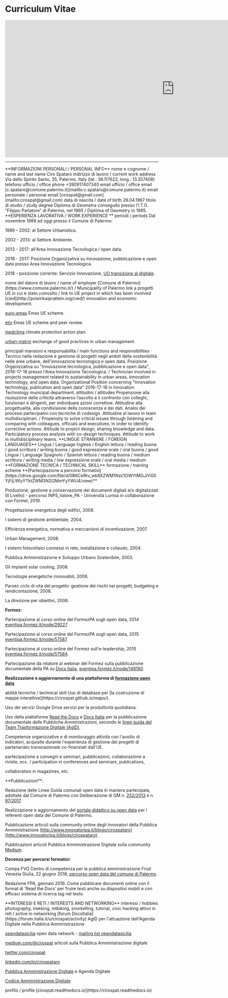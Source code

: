 # Curriculum Vitae

<iframe width="1110" height="450" src="https://docs.google.com/document/d/e/2PACX-1vTS_FESxQJB1TvgtEaaiqRUND0Hmn2ZxXUGYAebH4oFvvDFwwqXF6zjT7yjzgfERBYlkDk2lHUj3mTK/pub" frameborder="0"><body  leftmargin="0" topmargin="0"></iframe>

------

<td colspan="2" >**INFORMAZIONI PERSONALI / PERSONAL INFO**

   </td>
   <td>nome e cognome / name and last name

   </td>
   <td>Ciro Spataro

   </td>
   <td>indirizzo di lavoro / current work address

   </td>
   <td>Via dello Spirito Santo, 35, Palermo, Italy (lat.: 38.117622, long.: 13.357408)

   </td>
   <td>telefono ufficio / office phone

   </td>
   <td>+390917407340

   </td>
   <td>email ufficio / office email

   </td>
   <td>[c.spataro@comune.palermo.it](mailto:c.spataro@comune.palermo.it) 

   </td>
   <td>email personale / personal email

   </td>
   <td>[cirospat@gmail.com](mailto:cirospat@gmail.com) 

   </td>
   <td>data di nascita / date of birth

   </td>
   <td>26.04.1967 

   </td>
   <td>titolo di studio / study degree

   </td>
   <td>Diploma di Geometra conseguito presso l’I.T.G. “Filippo Parlatore” di Palermo, nel 1985 / Diploma of Geometry in 1985.

   </td>
   <td colspan="2" >**ESPERIENZA LAVORATIVA / WORK EXPERIENCE **

   </td>
   <td>periodi / periods

   </td>
   <td>Dal novembre 1989 ad oggi presso il Comune di Palermo: 

1989 - 2002: al Settore Urbanistica.

2002 - 2013: al Settore Ambiente.

2013 - 2017: all'Area Innovazione Tecnologica / open data.

2016 - 2017: Posizione Organizzativa su Innovazione, pubblicazione e open data presso Area Innovazione Tecnologica.

2018 - posizione corrente: Servizio Innovazione, [UO transizione al digitale](https://www.comune.palermo.it/unita.php?apt=4&uo=1770&serv=394&sett=138).

   </td>
   <td>nome del datore di lavoro / name of employer

   </td>
   <td>[Comune di Palermo](https://www.comune.palermo.it/) /  Municipality of Palermo

   </td>
   <td>link a progetti UE in cui è stato coinvolto / link to UE project in which has been involved 

   </td>
   <td>[cied](http://poieinkaiprattein.org/cied/)  innovation and economic development.

[euro-emas](http://ec.europa.eu/environment/life/project/Projects/index.cfm?fuseaction=search.dspPage&n_proj_id=778&docType=pdf)  Emas UE scheme. 

[etiv](http://slideplayer.com/slide/4835066/)  Emas UE scheme and peer review.

[medclima](http://bit.ly/medclima)  climate protection action plan.

[urban-matrix](http://www.eurocities.eu/eurocities/projects/URBAN-MATRIX-Targeted-Knowledge-Exchange-on-Urban-Sustainability&tpl=home) exchange of good practices in urban management.

   </td>
   <td>principali mansioni e responsabilità  /  main functions and responsibilities

   </td>
   <td>Tecnico nella redazione e gestione di progetti negli ambiti della sostenibilità nelle aree urbane, dell'innovazione tecnologica e open data. Posizione Organizzativa su "Innovazione  tecnologica, pubblicazione e open data", 2016-17-18 presso l'Area Innovazione Tecnologica.  /  Technician involved in projects management related  to sustainability in urban areas, innovation technology, and open data. Organizational Position concerning "Innovation technology, publication and open data" 2016-17-18 in Innovation Technology  municipal department.

   </td>
   <td>attitudini / attitudes

   </td>
   <td>Propensione alla risoluzione delle criticità attraverso l’ascolto e il confronto con colleghi, funzionari e dirigenti, per individuare azioni correttive. Attitudine alla progettualità,  alla condivisione della conoscenza e dei dati.  Analisi dei processi  partecipativi  con tecniche  di  codesign.  Attitudine al lavoro in team multidisciplinari. / Propensity to solve critical issues through listening and comparing with colleagues, officials and executives, in order to identify corrective actions. Attitude to project design, sharing knowledge and data. Participatory process analysis with co-design techniques.  Attitude to work in multidisciplinary teams.

   </td>
   <td colspan="2" >**LINGUE STRANIERE /  FOREIGN LANGUAGES**

   </td>
   <td>Lingua / Language

   </td>
   <td>Inglese / English

   </td>
   <td>lettura / reading

   </td>
   <td>buona / good

   </td>
   <td>scrittura / writing

   </td>
   <td>buona / good

   </td>
   <td>espressione orale / oral

   </td>
   <td>buona / good

   </td>
   <td>Lingua / Language

   </td>
   <td>Spagnolo / Spanish

   </td>
   <td>lettura / reading

   </td>
   <td>buona / medium

   </td>
   <td>scrittura / writing

   </td>
   <td>media / low

   </td>
   <td>espressione orale / oral

   </td>
   <td>media / medium

   </td>
   <td colspan="2" >**FORMAZIONE TECNICA / TECHNICAL SKILL**

   </td>
   <td>formazione / training scheme

   </td>
   <td>**[Partecipazione a percorsi formativi](https://drive.google.com/file/d/0B6CeRtv_wk8XZWM1Nzc1OWYtMGJiYi00YjFjLWIyYTktZWM3N2I2MmYyYWU4/view)**

Produzione, gestione e conservazione dei documenti digitali e/o digitalizzati (II Livello) - percorso INPS_Valore_PA - Università Lumsa in collaborazione con Formel, 2019.

Progettazione energetica degli edifici, 2008. 

I  sistemi  di  gestione  ambientale,  2004. 

Efficienza  energetica,  normativa  e  meccanismi  di incentivazione, 2007. 

Urban Management, 2008. 

I sistemi  fotovoltaici  connessi  in  rete, installazione  e collaudo, 2004. 

Pubblica Amministrazione e Sviluppo Urbano Sostenibile, 2003. 

Gli impianti solar cooling, 2008. 

Tecnologie  energetiche  rinnovabili, 2006. 

Parsec ciclo di vita del progetto: gestione dei rischi nei progetti, budgeting e rendicontazione, 2008. 

La direzione per obiettivi, 2006. 

**Formez**:

Partecipazione al corso online del FormezPA sugli open data, 2014 [eventipa.formez.it/node/29227](http://eventipa.formez.it/node/29227). 

Partecipazione  al corso  online  del  FormezPA sugli open data,  2015 [eventipa.formez.it/node/57587](http://eventipa.formez.it/node/57587). 

Partecipazione  al corso   online   del   Formez   sull'e-leadership, 2015 [eventipa.formez.it/node/57584](http://eventipa.formez.it/node/57584).

Partecipazione da relatore al webinar del Formez sulla pubblicazione documentale della PA su [Docs Italia](https://docs.italia.it),  [eventipa.formez.it/node/148190](http://eventipa.formez.it/node/148190). 

**Realizzazione e aggiornamento di una piattaforma di [formazione open data](https://sites.google.com/view/opendataformazione)** 

   </td>
   <td>abilità tecniche / technical skill

   </td>
   <td>Uso di database per [la costruzione di mappe interattive](https://cirospat.github.io/maps/).

Uso dei servizi Google Drive servizi per la produttività quotidiana.

Uso della piattaforme [Read the Docs](http://readthedocs.io/) e [Docs Italia](https://docs.italia.it) per la pubblicazione documentale delle Pubbliche Amministrazioni, secondo le [linee guida del Team Trasformazione Digitale (AgID)](http://guida-docs-italia.readthedocs.io/it/latest/).

Competenze organizzative e di monitoraggio attività con l'ausilio di indicatori, acquisite durante l'esperienza di gestione dei progetti di partenariato transnazionale co-finanziati dall'UE.

   </td>
   <td>partecipazione a convegni e seminari, pubblicazioni, collaborazione a riviste, ecc. / participation in conferences and seminars, publications, 

collaboration in magazines, etc. 

   </td>
   <td>**Pubblicazioni**:

Redazione delle Linee Guida comunali open data in maniera partecipata, adottate dal Comune di Palermo con Deliberazione di GM n. [252/2013](https://www.comune.palermo.it/js/server/normative/_13122013090000.pdf) e n. [97/2017](http://linee-guida-open-data-comune-palermo.readthedocs.io/it/latest/). 

Realizzazione e aggiornamento del  [portale didattico su open data](https://sites.google.com/view/opendataformazione) per i referenti open data del Comune di Palermo. 

Pubblicazione articoli sulla community online degli Innovatori della Pubblica Amministrazione [http://www.innovatoripa.it/blogs/cirospataro](http://www.innovatoripa.it/blogs/cirospataro).

Pubblicazioni articoli Pubblica Amministrazione Digitale sulla community [Medium](https://medium.com/@cirospat/latest).

**Docenza per percorsi formativi**:

Compa FVG Centro di competenza per la pubblica amministrazione Friuli Venezia Giulia, 22 giugno 2018,  [percorso open data del comune di Palermo](https://compa.fvg.it/Risorse-per-te/Video-Gallery/opendataFVG-2018/Ciro-Spataro).

Redazione FPA, gennaio 2019. Come pubblicare documenti online con il format di 'Read the Docs' per fruire testi anche su dispositivi mobili e con efficaci sistema di ricerca tag nel testo. 

   </td>
   <td colspan="2" >**INTERESSI E RETI / INTERESTS AND NETWORKING**

   </td>
   <td>interessi / hobbies

   </td>
   <td>photography, trekking, mtbiking, snorkelling, tutorial, civic hacking

   </td>
   <td>attivo in reti / active in networking

   </td>
   <td>[forum DocsItalia](https://forum.italia.it/u/cirospat/activity) AgID per l'attuazione dell'Agenda Digitale nella Pubblica Amministrazione

[opendatasicilia](http://opendatasicilia.it/author/cirospat/) open data network - [mailing list opendatasicilia](https://groups.google.com/forum/#!forum/opendatasicilia)

[medium.com/@cirospat](https://medium.com/@cirospat/latest) articoli sulla Pubblica Amministrazione digitale

[twitter.com/cirospat](https://twitter.com/cirospat) 

[linkedin.com/in/cirospataro](https://www.linkedin.com/in/cirospataro/) 

[Pubblica Amministrazione Digitale](https://www.facebook.com/groups/384577025038311/) e Agenda Digitale

[Codice Amministrazione Digitale](https://www.facebook.com/groups/cad.ancitel/) 

   </td>
   <td>profilo / profile

   </td>
   <td>[cirospat.readthedocs.io](https://cirospat.readthedocs.io) 

   </td>

